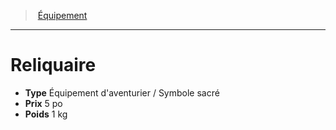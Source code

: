 ﻿---
!EquipmentItem
Type: Équipement d'aventurier / Symbole sacré
Price: 5 po
Weight: 1 kg
Id: equipment_hd.md#reliquaire
ParentLink: equipment_hd.md#Équipement
Name: Reliquaire
ParentName: Équipement
NameLevel: 1
Attributes:
  Name: Reliquaire
  Markdown: >+
    # <!--Name-->Reliquaire<!--/Name-->


    - **Type** <!--Type-->Équipement d'aventurier / Symbole sacré<!--/Type-->

    - **Prix** <!--Price-->5 po<!--/Price-->

    - **Poids** <!--Weight-->1 kg<!--/Weight-->

  Type: Équipement d'aventurier / Symbole sacré
  Price: 5 po
  Weight: 1 kg
AttributesDictionary: >+
  Name: Reliquaire

  Markdown: >+

    # <!--Name-->Reliquaire<!--/Name-->





    - **Type** <!--Type-->Équipement d'aventurier / Symbole sacré<!--/Type-->



    - **Prix** <!--Price-->5 po<!--/Price-->



    - **Poids** <!--Weight-->1 kg<!--/Weight-->



  Type: Équipement d'aventurier / Symbole sacré

  Price: 5 po

  Weight: 1 kg

---
> [Équipement](hd_equipment.md)

---

# Reliquaire

- **Type** Équipement d'aventurier / Symbole sacré
- **Prix** 5 po
- **Poids** 1 kg


